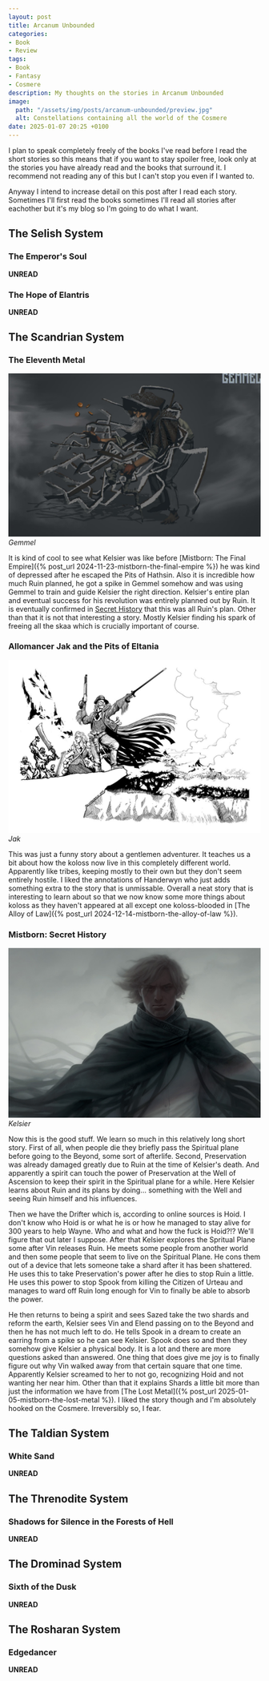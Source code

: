 ```yaml
---
layout: post
title: Arcanum Unbounded
categories:
- Book
- Review
tags:
- Book
- Fantasy
- Cosmere
description: My thoughts on the stories in Arcanum Unbounded
image:
  path: "/assets/img/posts/arcanum-unbounded/preview.jpg"
  alt: Constellations containing all the world of the Cosmere
date: 2025-01-07 20:25 +0100
---
```

I plan to speak completely freely of the books I've read before I read the short stories so this means that if you want to stay spoiler free, look only at the stories you have already read and the books that surround it. I recommend not reading any of this but I can't stop you even if I wanted to.

Anyway I intend to increase detail on this post after I read each story. Sometimes I'll first read the books sometimes I'll read all stories after eachother but it's my blog so I'm going to do what I want.

## The Selish System
### The Emperor's Soul
**UNREAD**

### The Hope of Elantris
**UNREAD**

## The Scandrian System

### The Eleventh Metal

![Gemmel](/assets/img/posts/arcanum-unbounded/gemmel.jpg)
_Gemmel_

It is kind of cool to see what Kelsier was like before [Mistborn: The Final Empire]({% post_url 2024-11-23-mistborn-the-final-empire %}) he was kind of depressed after he escaped the Pits of Hathsin. Also it is incredible how much Ruin planned, he got a spike in Gemmel somehow and was using Gemmel to train and guide Kelsier the right direction. Kelsier's entire plan and eventual success for his revolution was entirely planned out by Ruin. It is eventually confirmed in [Secret History](#mistborn-secret-history) that this was all Ruin's plan. Other than that it is not that interesting a story. Mostly Kelsier finding his spark of freeing all the skaa which is crucially important of course.

### Allomancer Jak and the Pits of Eltania

![Jak](/assets/img/posts/arcanum-unbounded/jak.jpg)
_Jak_

This was just a funny story about a gentlemen adventurer. It teaches us a bit about how the koloss now live in this completely different world. Apparently like tribes, keeping mostly to their own but they don't seem entirely hostile. I liked the annotations of Handerwyn who just adds something extra to the story that is unmissable. Overall a neat story that is interesting to learn about so that we now know some more things about koloss as they haven't appeared at all except one koloss-blooded in [The Alloy of Law]({% post_url 2024-12-14-mistborn-the-alloy-of-law %}).

### Mistborn: Secret History

![Kelsier](/assets/img/posts/arcanum-unbounded/kelsier.jpg)
_Kelsier_

Now this is the good stuff. We learn so much in this relatively long short story. First of all, when people die they briefly pass the Spiritual plane before going to the Beyond, some sort of afterlife. Second, Preservation was already damaged greatly due to Ruin at the time of Kelsier's death. And apparently a spirit can touch the power of Preservation at the Well of Ascension to keep their spirit in the Spiritual plane for a while. Here Kelsier learns about Ruin and its plans by doing... something with the Well and seeing Ruin himself and his influences.

Then we have the Drifter which is, according to online sources is Hoid. I don't know who Hoid is or what he is or how he managed to stay alive for 300 years to help Wayne. Who and what and how the fuck is Hoid?!? We'll figure that out later I suppose. After that Kelsier explores the Spritual Plane some after Vin releases Ruin. He meets some people from another world and then some people that seem to live on the Spiritual Plane. He cons them out of a device that lets someone take a shard after it has been shattered. He uses this to take Preservation's power after he dies to stop Ruin a little. He uses this power to stop Spook from killing the Citizen of Urteau and manages to ward off Ruin long enough for Vin to finally be able to absorb the power.

He then returns to being a spirit and sees Sazed take the two shards and reform the earth, Kelsier sees Vin and Elend passing on to the Beyond and then he has not much left to do. He tells Spook in a dream to create an earring from a spike so he can see Kelsier. Spook does so and then they somehow give Kelsier a physical body. It is a lot and there are more questions asked than answered. One thing that does give me joy is to finally figure out why Vin walked away from that certain square that one time. Apparently Kelsier screamed to her to not go, recognizing Hoid and not wanting her near him. Other than that it explains Shards a little bit more than just the information we have from [The Lost Metal]({% post_url 2025-01-05-mistborn-the-lost-metal %}). I liked the story though and I'm absolutely hooked on the Cosmere. Irreversibly so, I fear.

## The Taldian System
### White Sand
**UNREAD**

## The Threnodite System
### Shadows for Silence in the Forests of Hell
**UNREAD**

## The Drominad System
### Sixth of the Dusk
**UNREAD**

## The Rosharan System
### Edgedancer
**UNREAD**
